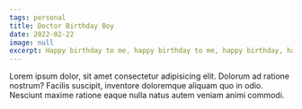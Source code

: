 ```yaml
---
tags: personal
title: Doctor Birthday Boy
date: 2022-02-22
image: null
excerpt: Happy birthday to me, happy birthday to me, happy birthday, happy birthday, happy birthday to me!
---
```


Lorem ipsum dolor, sit amet consectetur adipisicing elit. Dolorum ad ratione nostrum? Facilis suscipit, inventore doloremque aliquam quo in odio. Nesciunt maxime ratione eaque nulla natus autem veniam animi commodi.